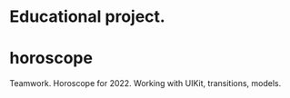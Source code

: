 
# Educational project. 
# horoscope
Teamwork. Horoscope for 2022. Working with UIKit, transitions, models.
